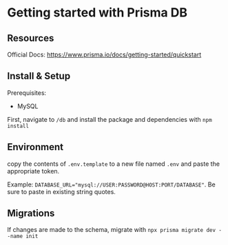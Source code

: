 # Getting started with Prisma DB

## Resources

Official Docs: https://www.prisma.io/docs/getting-started/quickstart

## Install & Setup

Prerequisites:

- MySQL

First, navigate to `/db` and install the package and dependencies with `npm install`

## Environment 

copy the contents of `.env.template` to a new file named `.env` and paste the appropriate token.

Example: `DATABASE_URL="mysql://USER:PASSWORD@HOST:PORT/DATABASE"`. Be sure to paste in existing string quotes.

## Migrations

If changes are made to the schema, migrate with `npx prisma migrate dev --name init`

